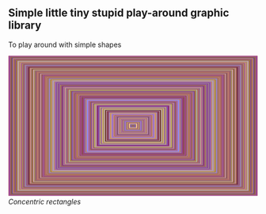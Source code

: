 ## Simple little tiny stupid play-around graphic library
To play around with simple shapes

![alt text](https://github.com/Whoopalla/Joplin/blob/master/examples/hallucinogenic_rects.png?raw=true)
*Concentric rectangles*

